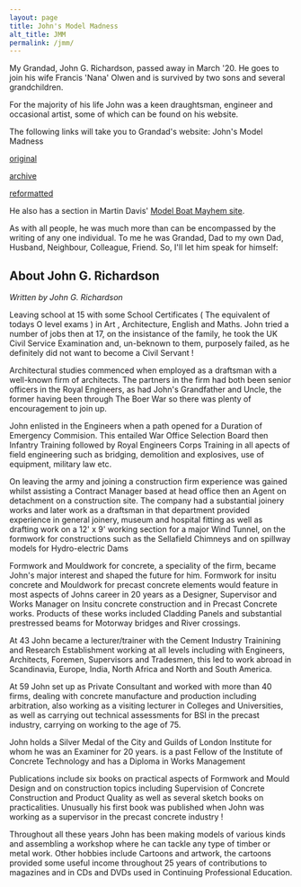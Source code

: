 ```yaml
---
layout: page
title: John's Model Madness
alt_title: JMM
permalink: /jmm/
---
```

My Grandad, John G. Richardson, passed away in March '20. He goes to join his wife Francis 'Nana' Olwen and is survived by two sons and several grandchildren.

For the majority of his life John was a keen draughtsman, engineer and occasional artist, some of which can be found on his website.

The following links will take you to Grandad's website: John's Model Madness

[original]

[archive]

[reformatted]

He also has a section in Martin Davis' [Model Boat Mayhem site][JohnModelBoatMayhem].

As with all people, he was much more than can be encompassed by the writing of 
any one individual. To me he was Grandad, Dad to my own Dad, Husband, Neighbour, 
Colleague, Friend. So, I'll let him speak for himself:

## About John G. Richardson
*Written by John G. Richardson*

Leaving school at 15 with some School Certificates ( The equivalent of todays O 
level exams ) in Art , Architecture, English and Maths. John tried a number of 
jobs then at 17, on the insistance of the family, he took the UK Civil Service 
Examination and, un-beknown to them, purposely failed, as he definitely did not 
want to become a Civil Servant ! 

Architectural studies commenced when employed as a draftsman with a well-known 
firm of architects. The partners in the firm had both been senior officers in 
the Royal Engineers, as had John's Grandfather and Uncle, the former having been 
through The Boer War so there was plenty of encouragement to join up. 

John enlisted in the Engineers when a path opened for a Duration of Emergency 
Commision. This entailed War Office Selection Board then Infantry Training 
followed by Royal Engineers Corps Training in all apects of field engineering 
such as bridging, demolition and explosives, use of equipment, military law etc. 

On leaving the army and joining a construction firm experience was gained whilst 
assisting a Contract Manager based at head office then an Agent on detachment on 
a construction site. The company had a substantial joinery works and later work 
as a draftsman in that department provided experience in general joinery, museum 
and hospital fitting as well as drafting work on a 12' x 9' working section for 
a major Wind Tunnel, on the formwork for constructions such as the Sellafield 
Chimneys and on spillway models for Hydro-electric Dams 

Formwork and Mouldwork for concrete, a speciality of the firm, became John's 
major interest and shaped the future for him. Formwork for insitu concrete and 
Mouldwork for precast concrete elements would feature in most aspects of Johns 
career in 20 years as a Designer, Supervisor and Works Manager on Insitu 
concrete construction and in Precast Concrete works. Products of these works 
included Cladding Panels and substantial prestressed beams for Motorway bridges 
and River crossings. 

At 43 John became a lecturer/trainer with the Cement Industry Trainining and 
Research Establishment working at all levels including with Engineers, 
Architects, Foremen, Supervisors and Tradesmen, this led to work abroad in 
Scandinavia, Europe, India, North Africa and North and South America. 

At 59 John set up as Private Consultant and worked with more than 40 firms, 
dealing with concrete manufacture and production including arbitration, also 
working as a visiting lecturer in Colleges and Universities, as well as carrying 
out technical assessments for BSI in the precast industry, carrying on working 
to the age of 75. 

John holds a Silver Medal of the City and Guilds of London Institute for whom he 
was an Examiner for 20 years. is a past Fellow of the Institute of Concrete 
Technology and has a Diploma in Works Management 

Publications include six books on practical aspects of Formwork and Mould Design 
and on construction topics including Supervision of Concrete Construction and 
Product Quality as well as several sketch books on practicalities. Unusually his 
first book was published when John was working as a supervisor in the precast 
concrete industry ! 

Throughout all these years John has been making models of various kinds and 
assembling a workshop where he can tackle any type of timber or metal work. 
Other hobbies include Cartoons and artwork, the cartoons provided some useful 
income throughout 25 years of contributions to magazines and in CDs and DVDs 
used in Continuing Professional Education. 


[original]: http://www.johnsmodelmadness.co.uk/
[archive]: /jmm/archive/index.htm
[reformatted]: /jmm/johnsmodelmadness/
[JohnModelBoatMayhem]: https://www.modelboatmayhem.co.uk/Modellers/John_Richardson/1ndex.htm
